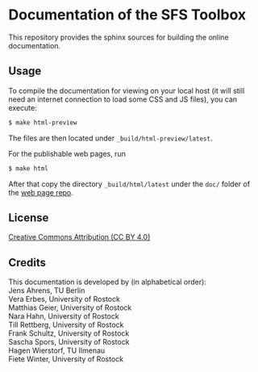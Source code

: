 Documentation of the SFS Toolbox
================================

This repository provides the sphinx sources for building the online
documentation.

## Usage

To compile the documentation for viewing on your local host (it will still need
an internet connection to load some CSS and JS files), you can execute:

```bash
$ make html-preview
```

The files are then located under `_build/html-preview/latest`.

For the publishable web pages, run

```bash
$ make html
```

After that copy the directory `_build/html/latest` under the `doc/` folder of
the [web page repo](https://github.com/sfstoolbox/sfstoolbox.github.io).

## License
[Creative Commons Attribution (CC BY
4.0)](https://creativecommons.org/licenses/by/4.0/)

## Credits

This documentation is developed by (in alphabetical order):  
Jens Ahrens, TU Berlin  
Vera Erbes, University of Rostock  
Matthias Geier, University of Rostock  
Nara Hahn, University of Rostock  
Till Rettberg, University of Rostock  
Frank Schultz, University of Rostock  
Sascha Spors, University of Rostock  
Hagen Wierstorf, TU Ilmenau  
Fiete Winter, University of Rostock  
